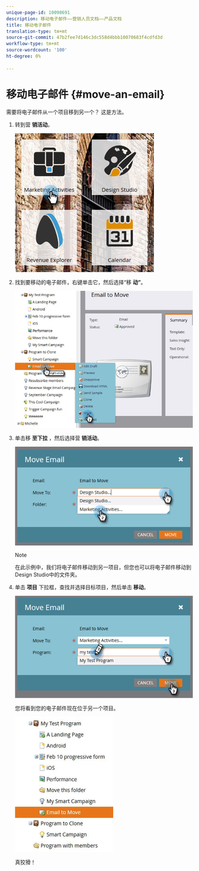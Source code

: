 ```yaml
---
unique-page-id: 10098691
description: 移动电子邮件——营销人员文档——产品文档
title: 移动电子邮件
translation-type: tm+mt
source-git-commit: 47b2fee7d146c3dc558d4bbb10070683f4cdfd3d
workflow-type: tm+mt
source-wordcount: '100'
ht-degree: 0%

---
```



# 移动电子邮件 {#move-an-email}

需要将电子邮件从一个项目移到另一个？ 这是方法。

1. 转到营 **销活动**。

   ![](assets/one-2.png)

1. 找到要移动的电子邮件，右键单击它，然后选择“移 **动”**。

   ![](assets/leadperformance.jpg)

1. 单击移 **至下拉** ，然后选择营 **销活动**。

   ![](assets/three-2.png)

   >[!NOTE]
   >
   >在此示例中，我们将电子邮件移动到另一项目，但您也可以将电子邮件移动到Design Studio中的文件夹。

1. 单击 **项目** 下拉框，查找并选择目标项目，然后单击 **移动**。

   ![](assets/four-2.png)

   您将看到您的电子邮件现在位于另一个项目。

   ![](assets/leadperformance2.jpg)

   真狡猾！


